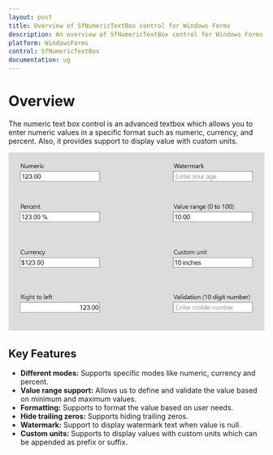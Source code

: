```yaml
---
layout: post
title: Overview of SfNumericTextBox control for Windows Forms
description: An overview of SfNumericTextBox control for Windows Forms and its key features like inbuilt watermark support, different display modes etc.
platform: WindowsForms
control: SfNumericTextBox
documentation: ug
---
```


# Overview

The numeric text box control is an advanced textbox which allows you to enter numeric values in a specific format such as numeric, currency, and percent. Also, it provides support to display value with custom units.

![Overview of SfNumericTextBox](Overview_images/Overview.png)

## Key Features

*	**Different modes:**  Supports specific modes like numeric, currency and percent.
*	**Value range support:** Allows us to define and validate the value based on minimum and maximum values.
*	**Formatting:** Supports to format the value based on user needs.
*	**Hide trailing zeros:** Supports hiding trailing zeros.
*	**Watermark:** Support to display watermark text when value is null.
*	**Custom units:** Supports to display values with custom units which can be appended as prefix or suffix.


